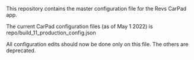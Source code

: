 This repository contains the master configuration file for the Revs CarPad app.

The current CarPad configuration files (as of May 1 2022) is repo/build_11_production_config.json

All configuration edits should now be done only on this file. The others are deprecated.
